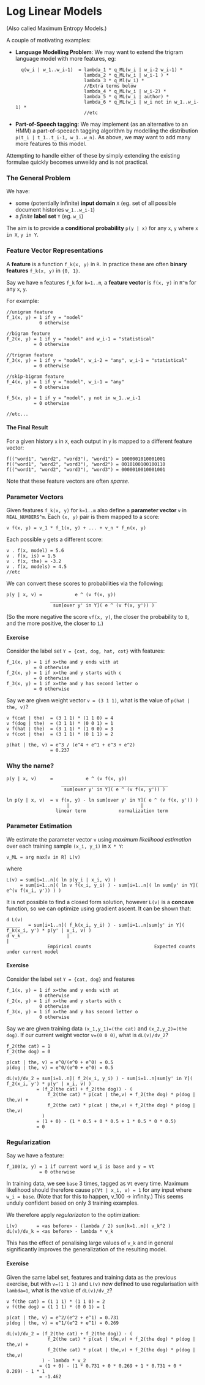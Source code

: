 # Log Linear Models 

(Also called Maximum Entropy Models.)

A couple of motivating examples:

* **Language Modelling Problem**: We may want to extend the trigram language model with more features, eg:
	
		q(w_i | w_1..w_i-1)  = lambda_1 * q_ML(w_i | w_i-2 w_i-1) * 
		                       lambda_2 * q_ML(w_i | w_i-1 ) *
		                       lambda_3 * q_Ml(w_i) *
		                       //Extra terms below
		                       lambda_4 * q_ML(w_i | w_i-2) *
		                       lambda_5 * q_ML(w_i | author) *
		                       lambda_6 * q_ML(w_i | w_i not in w_1..w_i-1) *
		                       //etc
  
* **Part-of-Speech tagging**: We may implement (as an alternative to an HMM) a part-of-speeach tagging algorithm by modelling the distribution `p(t_i | t_1..t_i-1, w_1..w_n)`. As above, we may want to add many more features to this model.

Attempting to handle either of these by simply extending the existing formulae quickly becomes unweildy and is not practical.

### The General Problem

We have:

* some (potentially infinite) **input domain** `X` (eg. set of all possible document histories `w_1..w_i-1`)
* a  *finite* **label set** `Y` (eg. `w_i`)

The aim is to provide a **conditional probability** `p(y | x)` for any `x`, `y` where `x in X`, `y in Y`.

### Feature Vector Representations

A **feature** is a function `f_k(x, y)` in `R`. In practice these are often **binary features** `f_k(x, y)` in `{0, 1}`.

Say we have `m` features `f_k` for `k=1..m`, a **feature vector** is `f(x, y)` in `R^m` for any `x`, `y`.

For example:

	//unigram feature
	f_1(x, y) = 1 if y = "model"                                        
	            0 otherwise

	//bigram feature
	f_2(x, y) = 1 if y = "model" and w_i-1 = "statistical"              
	          = 0 otherwise

	//trigram feature
	f_3(x, y) = 1 if y = "model", w_i-2 = "any", w_i-1 = "statistical"  
	          = 0 otherwise

	//skip-bigram feature
	f_4(x, y) = 1 if y = "model", w_i-1 = "any"                         
	          = 0 otherwise

	f_5(x, y) = 1 if y = "model", y not in w_1..w_i-1
	          = 0 otherwise

	//etc...

#### The Final Result

For a given history `x` in `X`, each output in `y` is mapped to a different feature vector:

	f(("word1", "word2", "word3"), "word1") = 1000001010001001
	f(("word1", "word2", "word3"), "word2") = 0010100100100110
	f(("word1", "word2", "word3"), "word3") = 0000010010001001

Note that these feature vectors are often *sparse*.

### Parameter Vectors

Given features `f_k(x, y)` for `k=1..m` also define a **parameter vector** `v` in `REAL_NUMBERS^m`. Each `(x, y)` pair is them mapped to a score:

	v f(x, y) = v_1 * f_1(x, y) + ... + v_n * f_n(x, y)

Each possible `y` gets a different score:

	v . f(x, model) = 5.6
	v . f(x, is) = 1.5
	v . f(x, the) = -3.2
	v . f(x, models) = 4.5
	//etc

We can convert these scores to probabilities via the following:

	p(y | x, v) =            e ^ (v f(x, y)) 
	                _______________________________________
	                 sum[over y' in Y]( e ^ (v f(x, y')) )

(So the more negative the score `vf(x, y)`, the closer the probability to `0`, and the more positive, the closer to `1`.)

#### Exercise

Consider the label set `Y = {cat, dog, hat, cot}` with features:
	
	f_1(x, y) = 1 if x=the and y ends with at
	          = 0 otherwise
	f_2(x, y) = 1 if x=the and y starts with c
	          = 0 otherwise
	f_3(x, y) = 1 if x=the and y has second letter o
	          = 0 otherwise

Say we are given weight vector `v = (3 1 1)`, what is the value of `p(hat | the, v)`?

	v f(cat | the)  = (3 1 1) * (1 1 0) = 4
	v f(dog | the)  = (3 1 1) * (0 0 1) = 1
	v f(hat | the)  = (3 1 1) * (1 0 0) = 3
	v f(cot | the)  = (3 1 1) * (0 1 1) = 2

	p(hat | the, v) = e^3 / (e^4 + e^1 + e^3 + e^2)
	                = 0.237

### Why the name?

	p(y | x, v)     =            e ^ (v f(x, y)) 
	                    _______________________________________
	                     sum[over y' in Y]( e ^ (v f(x, y')) )

	ln p(y | x, v)  = v f(x, y) - ln sum[over y' in Y]( e ^ (v f(x, y')) )
	                      |                          |
	                  linear term            normalization term

### Parameter Estimation

We estimate the parameter vector `v` using *maximum likelihood estimation* over each training sample `(x_i, y_i)` in `X * Y`:

	v_ML = arg max[v in R] L(v)

where

	L(v) = sum[i=1..n]( ln p(y_i | x_i, v) )
	     = sum[i=1..n]( ln v f(x_i, y_i) ) - sum[i=1..n]( ln sum[y' in Y]( e^(v f(x_i, y')) ) )

It is not possible to find a closed form solution, however `L(v)` is a **concave** function, so we can optimize using gradient ascent. It can be shown that:

	d L(v)
	_____   = sum[i=1..n]( f_k(x_i, y_i) ) - sum[i=1..n]sum[y' in Y]( f_k(x_i, y') * p(y' | x_i, v) )
	d v_k                 |                                               |
	               Empirical counts                       Expected counts under current model

#### Exercise

Consider the label set `Y = {cat, dog}` and features

	f_1(x, y) = 1 if x=the and y ends with at
	            0 otherwise
	f_2(x, y) = 1 if x=the and y starts with c
	            0 otherwise
	f_3(x, y) = 1 if x=the and y has second letter o
	            0 otherwise

Say we are given training data `(x_1,y_1)=(the cat)` and `(x_2,y_2)=(the dog)`. If our current weight vector `v=(0 0 0)`, what is `dL(v)/dv_2`?

	f_2(the cat) = 1
	f_2(the dog) = 0

	p(cat | the, v) = e^0/(e^0 + e^0) = 0.5
	p(dog | the, v) = e^0/(e^0 + e^0) = 0.5

	dL(v)/dv_2 = sum[i=1..n]( f_2(x_i, y_i) ) - sum[i=1..n]sum[y' in Y]( f_2(x_i, y') * p(y' | x_i, v) )
	           = (f_2(the cat) + f_2(the dog)) - (
	               f_2(the cat) * p(cat | the,v) + f_2(the dog) * p(dog | the,v) +
	               f_2(the cat) * p(cat | the,v) + f_2(the dog) * p(dog | the,v)
	             ) 
	           = (1 + 0) - (1 * 0.5 + 0 * 0.5 + 1 * 0.5 * 0 * 0.5)
	           = 0

### Regularization

Say we have a feature:

	f_100(x, y) = 1 if current word w_i is base and y = Vt
	            = 0 otherwise

In training data, we see `base` 3 times, tagged as `Vt` every time. Maximum likelihood should therefore cause `p(Vt | x_i, v) = 1` for any input where `w_i = base`. (Note that for this to happen, v_100 -> infinity.) This seems unduly confident based on only 3 training examples. 

We therefore apply *regularizaton* to the optimization:

	L(v)       = <as before> - (lambda / 2) sum[k=1..m]( v_k^2 )
	dL(v)/dv_k = <as before> - lambda * v_k

This has the effect of penalising large values of `v_k` and in general significantly improves the generalization of the resulting model.

#### Exercise

Given the same label set, features and training data as the previous exercise, but with `v=(1 1 1)` and `L(v)` now defined to use regularisation with `lambda=1`, what is the value of `dL(v)/dv_2`?

	v f(the cat) = (1 1 1) * (1 1 0) = 2
	v f(the dog) = (1 1 1) * (0 0 1) = 1

	p(cat | the, v) = e^2/(e^2 + e^1) = 0.731
	p(dog | the, v) = e^1/(e^2 + e^1) = 0.269

	dL(v)/dv_2 = (f_2(the cat) + f_2(the dog)) - (
	               f_2(the cat) * p(cat | the,v) + f_2(the dog) * p(dog | the,v) +
	               f_2(the cat) * p(cat | the,v) + f_2(the dog) * p(dog | the,v)
	             ) - lambda * v_2
	            = (1 + 0) - (1 * 0.731 + 0 * 0.269 + 1 * 0.731 + 0 * 0.269) - 1 * 1
	            = -1.462